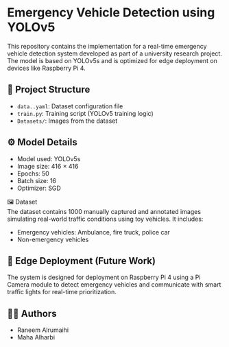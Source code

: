 # Emergency Vehicle Detection using YOLOv5

This repository contains the implementation for a real-time emergency vehicle detection system developed as part of a university research project. The model is based on YOLOv5s and is optimized for edge deployment on devices like Raspberry Pi 4.

## 📂 Project Structure
- `data..yaml`: Dataset configuration file
- `train.py`: Training script (YOLOv5 training logic)
- `Datasets/`: Images from the dataset

## ⚙️ Model Details
- Model used: YOLOv5s
- Image size: 416 × 416
- Epochs: 50
- Batch size: 16
- Optimizer: SGD
  
🖼️ Dataset  
The dataset contains 1000 manually captured and annotated images simulating real-world traffic conditions using toy vehicles. It includes:
- Emergency vehicles: Ambulance, fire truck, police car  
- Non-emergency vehicles

## 🚀 Edge Deployment (Future Work)
The system is designed for deployment on Raspberry Pi 4 using a Pi Camera module to detect emergency vehicles and communicate with smart traffic lights for real-time prioritization.

## 👩‍💻 Authors
- Raneem Alrumaihi  
- Maha Alharbi   
